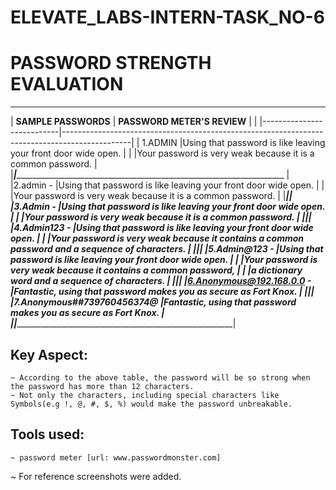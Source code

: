 # ELEVATE_LABS-INTERN-TASK_NO-6
**PASSWORD STRENGTH EVALUATION**
============================================
____________________________________________________________________________________________________________________________
|  **SAMPLE PASSWORDS**	    |                           **PASSWORD METER'S REVIEW**					    |							              |
|---------------------------|-----------------------------------------------------------------------------------------------|
| 1.ADMIN                    |Using that password is like leaving your front door wide open.                                |
|			                      |Your password is very weak because it is a common password.                                    |
|___________________________|______________________________________________________________________________________________ |
|2.admin -                  |Using that password is like leaving your front door wide open.                                 |
|                           |Your password is very weak because it is a common password.                                    |
|___________________________|_______________________________________________________________________________________________|
|3.Admin -                  |Using that password is like leaving your front door wide open.                                 |
|                           |Your password is very weak because it is a common password.                                    |
|___________________________|_______________________________________________________________________________________________|
|4.Admin123 -               |Using that password is like leaving your front door wide open.                                 |
|                           |Your password is very weak because it contains a common password and a sequence of characters. |
|___________________________|_______________________________________________________________________________________________|
|5.Admin@123 -              |Using that password is like leaving your front door wide open.                                 |
|                           |Your password is very weak because it contains a common password,                              |
|                           |a dictionary word and a sequence of characters.                                                |
|___________________________|_______________________________________________________________________________________________|
|6.Anonymous@192.168.0.0 -  |Fantastic, using that password makes you as secure as Fort Knox.                               |
|___________________________|_______________________________________________________________________________________________|
|7.Anonymous##739760456374@ |Fantastic, using that password makes you as secure as Fort Knox.                               |
|___________________________|_______________________________________________________________________________________________|

## **Key Aspect:**
	~ According to the above table, the password will be so strong when the password has more than 12 characters.
	~ Not only the characters, including special characters like Symbols(e.g !, @, #, $, %) would make the password unbreakable.
## **Tools used:**
	~ password meter [url: www.passwordmonster.com]
  ~ For reference screenshots were added.
